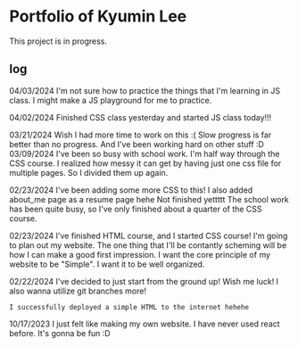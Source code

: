 # Portfolio of Kyumin Lee

This project is in progress.

## log

04/03/2024
	I'm not sure how to practice the things that I'm learning in JS class.
	I might make a JS playground for me to practice.

04/02/2024
	Finished CSS class yesterday and started JS class today!!!

03/21/2024
	Wish I had more time to work on this :(
	Slow progress is far better than no progress.
	And I've been working hard on other stuff :D
03/09/2024
	I've been so busy with school work. I'm half way through the CSS course.
	I realized how messy it can get by having just one css file for multiple pages. So I divided them up again.

02/23/2024
	I've been adding some more CSS to this!
	I also added about_me page as a resume page hehe
	Not finished yettttt
	The school work has been quite busy, so I've only finished about a quarter of the CSS course.

02/23/2024
	I've finished HTML course, and I started CSS course!
	I'm going to plan out my website.
	The one thing that I'll be contantly scheming will be how I can make a good first impression.
	I want the core principle of my website to be "Simple". I want it to be well organized.

02/22/2024
	I've decided to just start from the ground up!
	Wish me luck!
	I also wanna utilize git branches more!
	
	I successfully deployed a simple HTML to the internet hehehe

10/17/2023
	I just felt like making my own website.
	I have never used react before.
	It's gonna be fun :D

